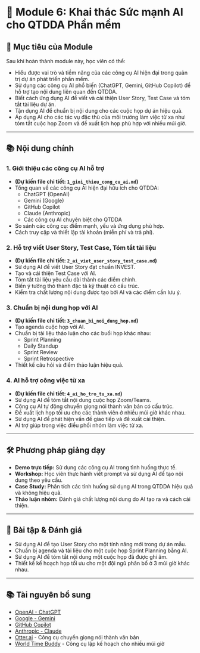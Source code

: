 # 📘 Module 6: Khai thác Sức mạnh AI cho QTDDA Phần mềm

## 🎯 Mục tiêu của Module

Sau khi hoàn thành module này, học viên có thể:

- Hiểu được vai trò và tiềm năng của các công cụ AI hiện đại trong quản trị dự án phát triển phần mềm.
- Sử dụng các công cụ AI phổ biến (ChatGPT, Gemini, GitHub Copilot) để hỗ trợ tạo nội dung liên quan đến QTDDA.
- Biết cách ứng dụng AI để viết và cải thiện User Story, Test Case và tóm tắt tài liệu dự án.
- Tận dụng AI để chuẩn bị nội dung cho các cuộc họp dự án hiệu quả.
- Áp dụng AI cho các tác vụ đặc thù của môi trường làm việc từ xa như tóm tắt cuộc họp Zoom và đề xuất lịch họp phù hợp với nhiều múi giờ.

---

## 📚 Nội dung chính

### 1. Giới thiệu các công cụ AI hỗ trợ

- **(Dự kiến file chi tiết: `1_gioi_thieu_cong_cu_ai.md`)**
- Tổng quan về các công cụ AI hiện đại hữu ích cho QTDDA:
  - ChatGPT (OpenAI)
  - Gemini (Google)
  - GitHub Copilot
  - Claude (Anthropic)
  - Các công cụ AI chuyên biệt cho QTDDA
- So sánh các công cụ: điểm mạnh, yếu và ứng dụng phù hợp.
- Cách truy cập và thiết lập tài khoản (miễn phí và trả phí).

### 2. Hỗ trợ viết User Story, Test Case, Tóm tắt tài liệu

- **(Dự kiến file chi tiết: `2_ai_viet_user_story_test_case.md`)**
- Sử dụng AI để viết User Story đạt chuẩn INVEST.
- Tạo và cải thiện Test Case với AI.
- Tóm tắt tài liệu yêu cầu dài thành các điểm chính.
- Biến ý tưởng thô thành đặc tả kỹ thuật có cấu trúc.
- Kiểm tra chất lượng nội dung được tạo bởi AI và các điểm cần lưu ý.

### 3. Chuẩn bị nội dung họp với AI

- **(Dự kiến file chi tiết: `3_chuan_bi_noi_dung_hop.md`)**
- Tạo agenda cuộc họp với AI.
- Chuẩn bị tài liệu thảo luận cho các buổi họp khác nhau:
  - Sprint Planning
  - Daily Standup
  - Sprint Review
  - Sprint Retrospective
- Thiết kế câu hỏi và điểm thảo luận hiệu quả.

### 4. AI hỗ trợ công việc từ xa

- **(Dự kiến file chi tiết: `4_ai_ho_tro_tu_xa.md`)**
- Sử dụng AI để tóm tắt nội dung cuộc họp Zoom/Teams.
- Công cụ AI tự động chuyển giọng nói thành văn bản có cấu trúc.
- Đề xuất lịch họp tối ưu cho các thành viên ở nhiều múi giờ khác nhau.
- Sử dụng AI để phát hiện vấn đề giao tiếp và đề xuất cải thiện.
- AI trợ giúp trong việc điều phối nhóm làm việc từ xa.

---

## 🛠 Phương pháp giảng dạy

- **Demo trực tiếp:** Sử dụng các công cụ AI trong tình huống thực tế.
- **Workshop:** Học viên thực hành viết prompt và sử dụng AI để tạo nội dung theo yêu cầu.
- **Case Study:** Phân tích các tình huống sử dụng AI trong QTDDA hiệu quả và không hiệu quả.
- **Thảo luận nhóm:** Đánh giá chất lượng nội dung do AI tạo ra và cách cải thiện.

---

## 📝 Bài tập & Đánh giá

- Sử dụng AI để tạo User Story cho một tính năng mới trong dự án mẫu.
- Chuẩn bị agenda và tài liệu cho một cuộc họp Sprint Planning bằng AI.
- Sử dụng AI để tóm tắt nội dung một cuộc họp đã được ghi âm.
- Thiết kế kế hoạch họp tối ưu cho một đội ngũ phân bố ở 3 múi giờ khác nhau.

---

## 📚 Tài nguyên bổ sung

- [OpenAI - ChatGPT](https://chat.openai.com/)
- [Google - Gemini](https://gemini.google.com/)
- [GitHub Copilot](https://github.com/features/copilot)
- [Anthropic - Claude](https://claude.ai/)
- [Otter.ai](https://otter.ai/) - Công cụ chuyển giọng nói thành văn bản
- [World Time Buddy](https://www.worldtimebuddy.com/) - Công cụ lập kế hoạch cho nhiều múi giờ
